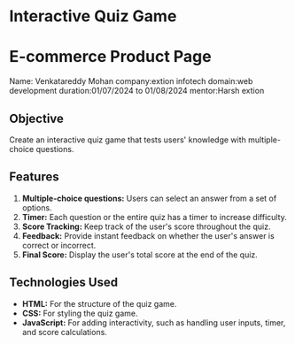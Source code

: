 # Interactive Quiz Game
# E-commerce Product Page
Name: Venkatareddy Mohan
company:extion infotech
domain:web development
duration:01/07/2024 to 01/08/2024
mentor:Harsh extion


## Objective
Create an interactive quiz game that tests users' knowledge with multiple-choice questions.

## Features
1. **Multiple-choice questions:** Users can select an answer from a set of options.
2. **Timer:** Each question or the entire quiz has a timer to increase difficulty.
3. **Score Tracking:** Keep track of the user's score throughout the quiz.
4. **Feedback:** Provide instant feedback on whether the user's answer is correct or incorrect.
5. **Final Score:** Display the user's total score at the end of the quiz.

## Technologies Used
- **HTML:** For the structure of the quiz game.
- **CSS:** For styling the quiz game.
- **JavaScript:** For adding interactivity, such as handling user inputs, timer, and score calculations.



